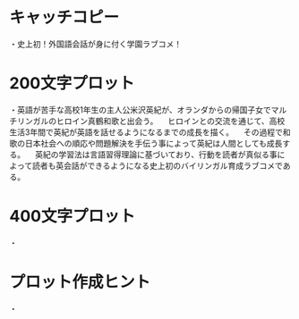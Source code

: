 # キャッチコピー
・史上初！外国語会話が身に付く学園ラブコメ！

# 200文字プロット
・英語が苦手な高校1年生の主人公米沢英紀が、オランダからの帰国子女でマルチリンガルのヒロイン真鶴和歌と出会う。
　ヒロインとの交流を通じて、高校生活3年間で英紀が英語を話せるようになるまでの成長を描く。
　その過程で和歌の日本社会への順応や問題解決を手伝う事によって英紀は人間としても成長する。
　英紀の学習法は言語習得理論に基づいており、行動を読者が真似る事によって読者も英会話ができるようになる史上初のバイリンガル育成ラブコメである。

# 400文字プロット
・

# プロット作成ヒント
・